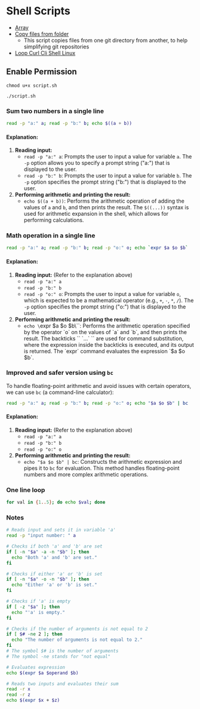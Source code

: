 # Shell Scripts

- [Array](./tutorials/array.md)
- [Copy files from folder](./tutorials/update_repository.md)
   - This script copies files from one git directory from another, to help simplifying git repositories
- [Loop Curl Cli Shell Linux](./tutorials/loop_curl_cli_shell.md)

## Enable Permission
```
chmod u+x script.sh

./script.sh
```

### Sum two numbers in a single line
```sh
read -p "a:" a; read -p "b:" b; echo $((a + b))
```

#### Explanation:
1. **Reading input:**
   - `read -p "a:" a`: Prompts the user to input a value for variable `a`. The `-p` option allows you to specify a prompt string ("a:") that is displayed to the user.
   - `read -p "b:" b`: Prompts the user to input a value for variable `b`. The `-p` option specifies the prompt string ("b:") that is displayed to the user.
2. **Performing arithmetic and printing the result:**
   - `echo $((a + b))`: Performs the arithmetic operation of adding the values of `a` and `b`, and then prints the result. The `$((...))` syntax is used for arithmetic expansion in the shell, which allows for performing calculations.

### Math operation in a single line
```sh
read -p "a:" a; read -p "b:" b; read -p "o:" o; echo `expr $a $o $b`
```

#### Explanation:
1. **Reading input:** (Refer to the explanation above)
   - `read -p "a:" a`
   - `read -p "b:" b`
   - `read -p "o:" o`: Prompts the user to input a value for variable `o`, which is expected to be a mathematical operator (e.g., `+`, `-`, `*`, `/`). The `-p` option specifies the prompt string ("o:") that is displayed to the user.
2. **Performing arithmetic and printing the result:**
   - `echo \`expr $a $o $b\``: Performs the arithmetic operation specified by the operator `o` on the values of `a` and `b`, and then prints the result. The backticks `` `...` `` are used for command substitution, where the expression inside the backticks is executed, and its output is returned. The `expr` command evaluates the expression `$a $o $b`.

### Improved and safer version using `bc`
To handle floating-point arithmetic and avoid issues with certain operators, we can use `bc` (a command-line calculator):
```sh
read -p "a:" a; read -p "b:" b; read -p "o:" o; echo "$a $o $b" | bc
```

#### Explanation:
1. **Reading input:** (Refer to the explanation above)
   - `read -p "a:" a`
   - `read -p "b:" b`
   - `read -p "o:" o`
2. **Performing arithmetic and printing the result:**
   - `echo "$a $o $b" | bc`: Constructs the arithmetic expression and pipes it to `bc` for evaluation. This method handles floating-point numbers and more complex arithmetic operations.

### One line loop
```sh
for val in {1..5}; do echo $val; done
```
### Notes

```sh
# Reads input and sets it in variable 'a'
read -p "input number: " a

# Checks if both 'a' and 'b' are set
if [ -n "$a" -a -n "$b" ]; then
  echo "Both 'a' and 'b' are set."
fi

# Checks if either 'a' or 'b' is set
if [ -n "$a" -o -n "$b" ]; then
  echo "Either 'a' or 'b' is set."
fi

# Checks if 'a' is empty
if [ -z "$a" ]; then
  echo "'a' is empty."
fi

# Checks if the number of arguments is not equal to 2
if [ $# -ne 2 ]; then
  echo "The number of arguments is not equal to 2."
fi
# The symbol $# is the number of arguments
# The symbol -ne stands for "not equal"

# Evaluates expression
echo $(expr $a $operand $b)

# Reads two inputs and evaluates their sum
read -r x
read -r z
echo $(expr $x + $z)
```
